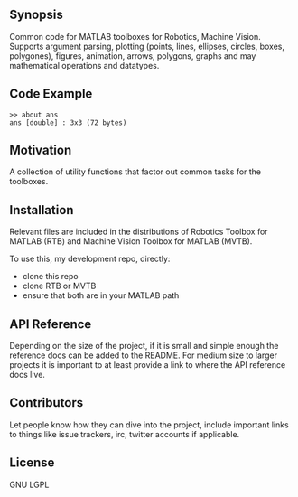 
## Synopsis

Common code for MATLAB toolboxes for Robotics, Machine Vision.  Supports argument parsing, plotting (points, lines, ellipses, circles, boxes, polygones), figures, animation, arrows, polygons, graphs and may  mathematical operations and datatypes.


## Code Example

```
>> about ans
ans [double] : 3x3 (72 bytes)
```

## Motivation

A collection of utility functions that factor out common tasks for the toolboxes.

## Installation

Relevant files are included in the distributions of Robotics Toolbox for MATLAB (RTB) and Machine Vision Toolbox for MATLAB (MVTB).

To use this, my development repo, directly:
  * clone this repo
  * clone RTB or MVTB
  * ensure that both are in your MATLAB path
  
## API Reference

Depending on the size of the project, if it is small and simple enough the reference docs can be added to the README. For medium size to larger projects it is important to at least provide a link to where the API reference docs live.


## Contributors

Let people know how they can dive into the project, include important links to things like issue trackers, irc, twitter accounts if applicable.

## License

GNU LGPL
